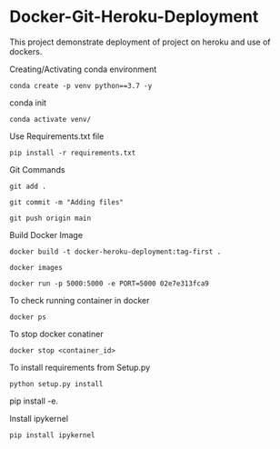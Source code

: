 # Docker-Git-Heroku-Deployment
This project demonstrate deployment of project on heroku and use of dockers.

Creating/Activating conda environment
```
conda create -p venv python==3.7 -y
```
conda init
```
conda activate venv/
```

Use Requirements.txt file

```
pip install -r requirements.txt
```

Git Commands
```
git add .
```
```
git commit -m "Adding files"
```
```
git push origin main
```


Build Docker Image

```
docker build -t docker-heroku-deployment:tag-first .
```

```
docker images
```

```
docker run -p 5000:5000 -e PORT=5000 02e7e313fca9
```

To check running container in docker
```
docker ps
```

To stop docker conatiner
```
docker stop <container_id>
```


To install requirements from Setup.py
```
python setup.py install
```
pip install -e.


Install ipykernel
```
pip install ipykernel
```
